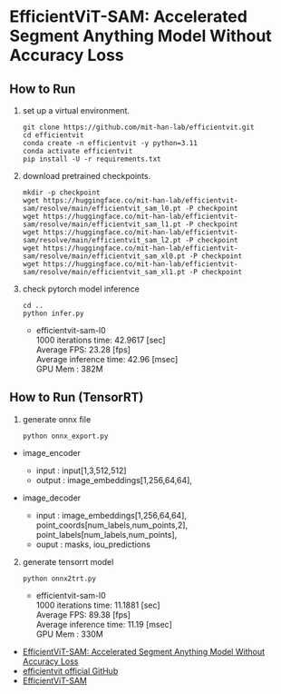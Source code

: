 # EfficientViT-SAM: Accelerated Segment Anything Model Without Accuracy Loss

## How to Run

1. set up a virtual environment.
    ```
    git clone https://github.com/mit-han-lab/efficientvit.git
    cd efficientvit
    conda create -n efficientvit -y python=3.11
    conda activate efficientvit
    pip install -U -r requirements.txt
    ```

2. download pretrained checkpoints.
    ```
    mkdir -p checkpoint
    wget https://huggingface.co/mit-han-lab/efficientvit-sam/resolve/main/efficientvit_sam_l0.pt -P checkpoint
    wget https://huggingface.co/mit-han-lab/efficientvit-sam/resolve/main/efficientvit_sam_l1.pt -P checkpoint
    wget https://huggingface.co/mit-han-lab/efficientvit-sam/resolve/main/efficientvit_sam_l2.pt -P checkpoint
    wget https://huggingface.co/mit-han-lab/efficientvit-sam/resolve/main/efficientvit_sam_xl0.pt -P checkpoint
    wget https://huggingface.co/mit-han-lab/efficientvit-sam/resolve/main/efficientvit_sam_xl1.pt -P checkpoint
    ```

3. check pytorch model inference
    ```
    cd ..
    python infer.py
    ```
    - efficientvit-sam-l0      
        1000 iterations time: 42.9617 [sec]   
        Average FPS: 23.28 [fps]   
        Average inference time: 42.96 [msec]   
        GPU Mem : 382M   

## How to Run (TensorRT)

1. generate onnx file
    ```
    python onnx_export.py
    ```
- image_encoder
    - input : 
                input[1,3,512,512]
    - output : 
                image_embeddings[1,256,64,64], 

- image_decoder
    - input : 
                image_embeddings[1,256,64,64], 
                point_coords[num_labels,num_points,2], 
                point_labels[num_labels,num_points], 
    - ouput : 
                masks,
                iou_predictions

2. generate tensorrt model
    ```
    python onnx2trt.py
    ```
    - efficientvit-sam-l0      
        1000 iterations time: 11.1881 [sec]   
        Average FPS: 89.38 [fps]   
        Average inference time: 11.19 [msec]    
        GPU Mem : 330M    

- [EfficientViT-SAM: Accelerated Segment Anything Model Without Accuracy Loss](https://arxiv.org/pdf/2402.05008)
- [efficientvit official GitHub](https://github.com/mit-han-lab/efficientvit)
- [EfficientViT-SAM](https://github.com/mit-han-lab/efficientvit/tree/master/applications/efficientvit_sam)

